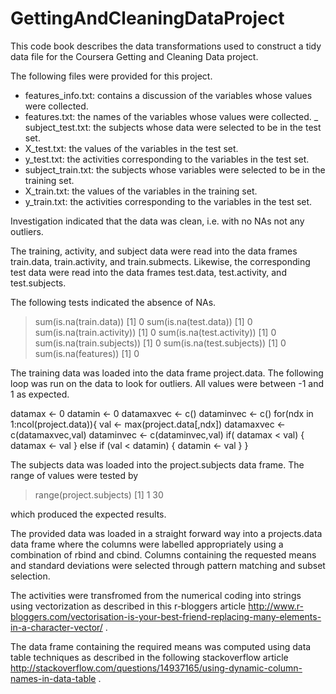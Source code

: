 GettingAndCleaningDataProject
=============================

This code book describes the data transformations used to construct a tidy data file for the
Coursera Getting and Cleaning Data project.

The following files were provided for this project.
- features_info.txt: contains a discussion of the variables whose values were collected.
- features.txt: the names of the variables whose values were collected.
_ subject_test.txt: the subjects whose data were selected to be in the test set.
- X_test.txt: the values of the variables in the test set.
- y_test.txt: the activities corresponding to the variables in the test set.
- subject_train.txt: the subjects whose variables were selected to be in the training set.
- X_train.txt: the values of the variables in the training set.
- y_train.txt: the activities corresponding to the variables in the test set.

Investigation indicated that the data was clean, i.e. with no  NAs not any  outliers.

The training, activity, and subject  data were read into the data frames train.data, train.activity,
and train.submects. Likewise, the corresponding test data were read into the data frames
test.data, test.activity, and test.subjects.

The following tests indicated the absence of NAs.
> sum(is.na(train.data))
[1] 0
> sum(is.na(test.data))
[1] 0
> sum(is.na(train.activity))
[1] 0
> sum(is.na(test.activity))
[1] 0
> sum(is.na(train.subjects))
[1] 0
> sum(is.na(test.subjects))
[1] 0
> sum(is.na(features))
[1] 0

The training data was loaded into the data frame project.data. The following loop was run on the data
to look for outliers. All values were between -1 and 1 as expected.

datamax <- 0
datamin <- 0
datamaxvec <- c()
dataminvec <- c()
for(ndx in 1:ncol(project.data)){
        val <- max(project.data[,ndx])
        datamaxvec <- c(datamaxvec,val)
        dataminvec <- c(dataminvec,val)
        if( datamax < val) {
                datamax <- val
         } else if (val < datamin) {
                 datamin <- val
         }
}

The subjects data was loaded into the project.subjects data frame. The range of values were tested by

> range(project.subjects)
[1]  1 30

which produced the expected results.

The provided data was loaded in a straight forward way into a projects.data data frame where the
columns were labelled appropriately using a combination of rbind and cbind. Columns containing
the requested means and standard deviations were selected through pattern matching and subset selection.

The activities were transfromed from the numerical coding
into strings using vectorization as described in this r-bloggers article
http://www.r-bloggers.com/vectorisation-is-your-best-friend-replacing-many-elements-in-a-character-vector/ .

The data frame containing the required means was computed using data table techniques as described
in the following stackoverflow article
http://stackoverflow.com/questions/14937165/using-dynamic-column-names-in-data-table .